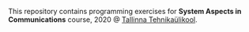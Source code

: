 This repository contains programming exercises for **System Aspects in Communications** course, 2020 @ [Tallinna Tehnikaülikool](https://taltech.ee/en/).
